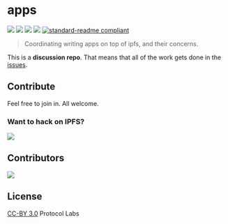 # apps

[![](https://img.shields.io/badge/made%20by-Protocol%20Labs-blue.svg?style=flat-square)](http://ipn.io)
[![](https://img.shields.io/badge/project-IPFS-blue.svg?style=flat-square)](http://ipfs.io/)
[![](https://img.shields.io/badge/freenode-%23ipfs-blue.svg?style=flat-square)](http://webchat.freenode.net/?channels=%23ipfs)
[![](https://img.shields.io/badge/discussion_repo-go_to_issues-brightgreen.svg?style=flat-square)](https://github.com/ipfs/apps/issues)
[![standard-readme compliant](https://img.shields.io/badge/standard--readme-OK-green.svg?style=flat-square)](https://github.com/RichardLitt/standard-readme)

> Coordinating writing apps on top of ipfs, and their concerns.

This is a **discussion repo**. That means that all of the work gets done in the [issues](https://github.com/ipfs/apps/issues).

## Contribute

Feel free to join in. All welcome.

### Want to hack on IPFS?

[![](https://cdn.rawgit.com/jbenet/contribute-ipfs-gif/master/img/contribute.gif)](https://github.com/ipfs/community/blob/master/CONTRIBUTING.md)

## Contributors
<a align="center" href="https://github.com/ipfs/apps/graphs/contributors">
  <img src="https://contrib.rocks/image?repo=ipfs/apps" />
</a>


## License

[CC-BY 3.0](https://creativecommons.org/licenses/by/3.0/us/) Protocol Labs
